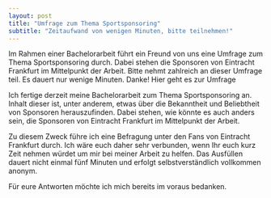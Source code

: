 ```yaml
---
layout: post
title: "Umfrage zum Thema Sportsponsoring"
subtitle: "Zeitaufwand von wenigen Minuten, bitte teilnehmen!"
---
```


Im Rahmen einer Bachelorarbeit führt ein Freund von uns eine Umfrage zum Thema Sportsponsoring durch. Dabei stehen die Sponsoren von Eintracht Frankfurt im Mittelpunkt der Arbeit. Bitte nehmt zahlreich an dieser Umfrage teil. Es dauert nur wenige Minuten. Danke! Hier geht es zur Umfrage

Ich fertige derzeit meine Bachelorarbeit zum Thema Sportsponsoring an. Inhalt dieser ist, unter anderem, etwas über die Bekanntheit und Beliebtheit von Sponsoren herauszufinden. Dabei stehen, wie könnte es auch anders sein, die Sponsoren von Eintracht Frankfurt im Mittelpunkt der Arbeit.  
  
Zu diesem Zweck führe ich eine Befragung unter den Fans von Eintracht Frankfurt durch. Ich wäre euch daher sehr verbunden, wenn Ihr euch kurz Zeit nehmen würdet um mir bei meiner Arbeit zu helfen. Das Ausfüllen dauert nicht einmal fünf Minuten und erfolgt selbstverständlich vollkommen anonym.  
  
Für eure Antworten möchte ich mich bereits im voraus bedanken.
